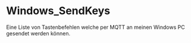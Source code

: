# Windows_SendKeys
Eine Liste von Tastenbefehlen welche per MQTT an meinen Windows PC gesendet werden können.
